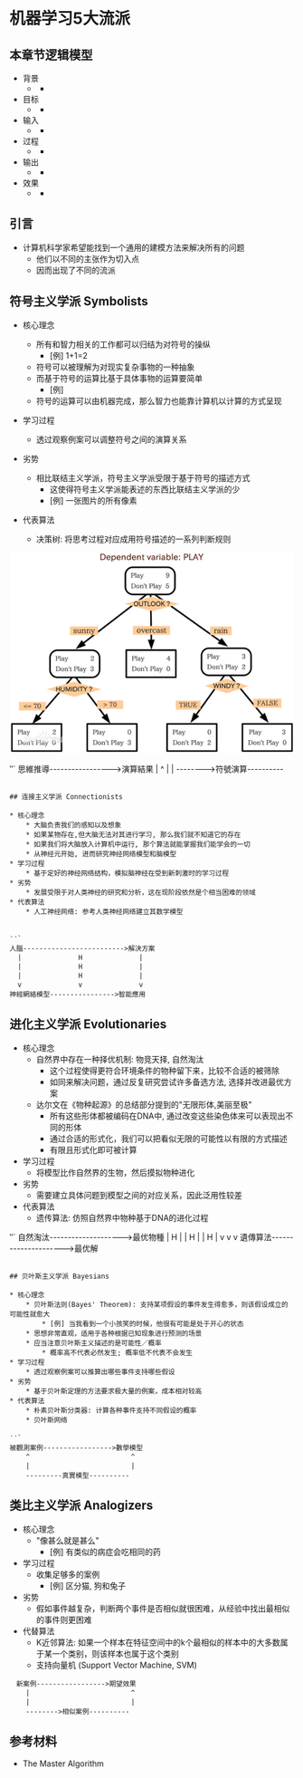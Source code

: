 # 机器学习5大流派

## 本章节逻辑模型

* 背景
    * -
* 目标
    * -
* 输入
    * -
* 过程
    * -
* 输出
    * -
* 效果
    * -

## 引言

* 计算机科学家希望能找到一个通用的建模方法来解决所有的问题
    * 他们以不同的主张作为切入点
    * 因而出现了不同的流派

## 符号主义学派 Symbolists

* 核心理念
    * 所有和智力相关的工作都可以归结为对符号的操纵
        * [例] 1+1=2
    * 符号可以被理解为对现实复杂事物的一种抽象
    * 而基于符号的运算比基于具体事物的运算要简单
        * [例] 
    * 符号的运算可以由机器完成，那么智力也能靠计算机以计算的方式呈现
* 学习过程
    * 透过观察例案可以调整符号之间的演算关系
* 劣势
    * 相比联结主义学派，符号主义学派受限于基于符号的描述方式
        * 这使得符号主义学派能表述的东西比联结主义学派的少
        * [例] 一张图片的所有像素

* 代表算法
    * 决策树: 将思考过程对应成用符号描述的一系列判断规则

![decision_tree](img/decision_tree.png)


‵‵`
思維推導----------------->演算結果
    |                         ^
    |                         |
    -------->符號演算----------
```

## 连接主义学派 Connectionists

* 核心理念
    * 大脑负责我们的感知以及想象
    * 如果某物存在,但大脑无法对其进行学习, 那么我们就不知道它的存在
    * 如果我们将大脑放入计算机中运行, 那个算法就能掌握我们能学会的一切
    * 从神经元开始, 进而研究神经网络模型和脑模型
* 学习过程
    * 基于定好的神经网络结构，模拟脑神经在受到新刺激时的学习过程
* 劣势
    * 发展受限于对人类神经的研究和分析，这在现阶段依然是个相当困难的领域
* 代表算法
    * 人工神经网络: 参考人类神经网络建立其数学模型


‵‵`
人腦------------------------->解決方案
  |              H              |
  |              H              |
  |              H              |
  v              v              v
神經網絡模型---------------->智能應用
```

## 进化主义学派 Evolutionaries

* 核心理念
    * 自然界中存在一种择优机制: 物竞天择, 自然淘汰
        * 这个过程使得更符合环境条件的物种留下来，比较不合适的被筛除
        * 如同来解决问题，通过反复研究尝试许多备选方法, 选择并改进最优方案
    * 达尔文在《物种起源》的总结部分提到的"无限形体,美丽至极"
        * 所有这些形体都被编码在DNA中, 通过改变这些染色体来可以表现出不同的形体
        * 通过合适的形式化，我们可以把看似无限的可能性以有限的方式描述
        * 有限且形式化即可被计算
* 学习过程
    * 将模型比作自然界的生物，然后摸拟物种进化
* 劣势
    * 需要建立具体问题到模型之间的对应关系，因此泛用性较差
* 代表算法
    * 遗传算法: 仿照自然界中物种基于DNA的进化过程

‵‵`
自然淘汰-------------------->最优物種
  |              H              |
  |              H              |
  |              H              |
  v              v              v
遺傳算法--------------------->最优解
```

## 贝叶斯主义学派 Bayesians

* 核心理念
    * 贝叶斯法则(Bayes' Theorem): 支持某项假设的事件发生得愈多，则该假设成立的可能性就愈大
        * [例] 当我看到一个小孩笑的时候，他很有可能是处于开心的状态
    * 思想非常直观，适用于各种根据已知现象进行预测的场景
    * 应当注意贝叶斯主义描述的是可能性／概率
        * 概率高不代表必然发生; 概率低不代表不会发生
* 学习过程
    * 透过观察例案可以推算出哪些事件支持哪些假设
* 劣势
    * 基于贝叶斯定理的方法要求极大量的例案，成本相对较高
* 代表算法
    * 朴素贝叶斯分类器: 计算各种事件支持不同假设的概率
    * 贝叶斯网络

‵‵`
被觀測案例----------------->數學模型
    ^                         ^
    |                         |
    ---------真實模型----------
```

## 类比主义学派 Analogizers

* 核心理念
    * "像甚么就是甚么"
        * [例] 有类似的病症会吃相同的药
* 学习过程
    * 收集足够多的案例
        * [例] 区分猫, 狗和兔子
* 劣势
    * 假如事件越复杂，判断两个事件是否相似就很困难，从经验中找出最相似的事件则更困难
* 代替算法
    * K近邻算法: 如果一个样本在特征空间中的k个最相似的样本中的大多数属于某一个类别，则该样本也属于这个类别
    * 支持向量机 (Support Vector Machine, SVM)

```
　新案例----------------->期望效果
    |                         ^
    |                         |
    -------->相似案例----------
```

## 参考材料

* The Master Algorithm
